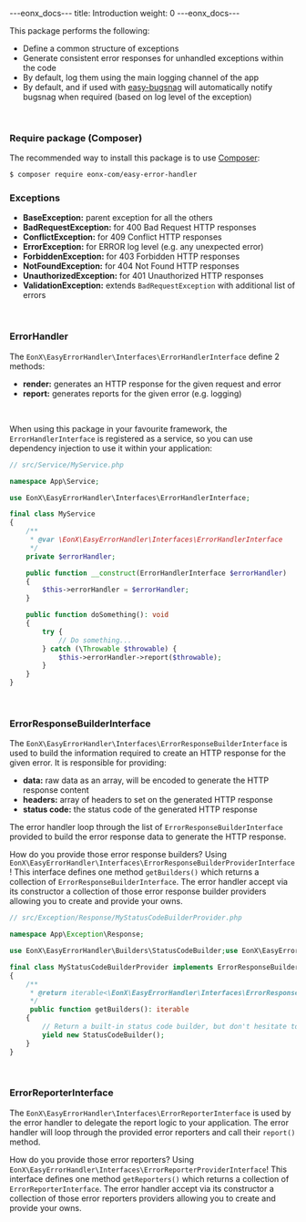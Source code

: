 ---eonx_docs---
title: Introduction
weight: 0
---eonx_docs---

This package performs the following:

- Define a common structure of exceptions
- Generate consistent error responses for unhandled exceptions within the code
- By default, log them using the main logging channel of the app
- By default, and if used with [easy-bugsnag][0] will automatically notify bugsnag when required (based on log level of the exception)

<br>

### Require package (Composer)

The recommended way to install this package is to use [Composer][1]:

```bash
$ composer require eonx-com/easy-error-handler
```

### Exceptions

- **BaseException:** parent exception for all the others
- **BadRequestException:** for 400 Bad Request HTTP responses
- **ConflictException:** for 409 Conflict HTTP responses
- **ErrorException:** for ERROR log level (e.g. any unexpected error)
- **ForbiddenException:** for 403 Forbidden HTTP responses
- **NotFoundException:** for 404 Not Found HTTP responses
- **UnauthorizedException:** for 401 Unauthorized HTTP responses
- **ValidationException:** extends `BadRequestException` with additional list of errors

<br>

### ErrorHandler

The `EonX\EasyErrorHandler\Interfaces\ErrorHandlerInterface` define 2 methods:

- **render:** generates an HTTP response for the given request and error
- **report:** generates reports for the given error (e.g. logging)

<br>

When using this package in your favourite framework, the `ErrorHandlerInterface` is registered as a service, so you can
use dependency injection to use it within your application:

```php
// src/Service/MyService.php

namespace App\Service;

use EonX\EasyErrorHandler\Interfaces\ErrorHandlerInterface;

final class MyService
{
    /**
     * @var \EonX\EasyErrorHandler\Interfaces\ErrorHandlerInterface
     */
    private $errorHandler;

    public function __construct(ErrorHandlerInterface $errorHandler)
    {
        $this->errorHandler = $errorHandler;
    }

    public function doSomething(): void
    {
        try {
            // Do something...
        } catch (\Throwable $throwable) {
            $this->errorHandler->report($throwable);
        }  
    }
}
```

<br>

### ErrorResponseBuilderInterface

The `EonX\EasyErrorHandler\Interfaces\ErrorResponseBuilderInterface` is used to build the information required to create
an HTTP response for the given error. It is responsible for providing:

- **data:** raw data as an array, will be encoded to generate the HTTP response content
- **headers:** array of headers to set on the generated HTTP response
- **status code:** the status code of the generated HTTP response

The error handler loop through the list of `ErrorResponseBuilderInterface` provided to build the error response data to 
generate the HTTP response.

How do you provide those error response builders? Using `EonX\EasyErrorHandler\Interfaces\ErrorResponseBuilderProviderInterface`!
This interface defines one method `getBuilders()` which returns a collection of `ErrorResponseBuilderInterface`. The
error handler accept via its constructor a collection of those error response builder providers allowing you to create
and provide your owns.

```php
// src/Exception/Response/MyStatusCodeBuilderProvider.php

namespace App\Exception\Response;

use EonX\EasyErrorHandler\Builders\StatusCodeBuilder;use EonX\EasyErrorHandler\Interfaces\ErrorResponseBuilderProviderInterface;

final class MyStatusCodeBuilderProvider implements ErrorResponseBuilderProviderInterface
{
    /**
     * @return iterable<\EonX\EasyErrorHandler\Interfaces\ErrorResponseBuilderProviderInterface>
     */
     public function getBuilders(): iterable
    {
        // Return a built-in status code builder, but don't hesitate to create your own!
        yield new StatusCodeBuilder();
    }
}
```

<br>

### ErrorReporterInterface

The `EonX\EasyErrorHandler\Interfaces\ErrorReporterInterface` is used by the error handler to delegate the report logic
to your application. The error handler will loop through the provided error reporters and call their `report()` method.

How do you provide those error reporters? Using `EonX\EasyErrorHandler\Interfaces\ErrorReporterProviderInterface`!
This interface defines one method `getReporters()` which returns a collection of `ErrorReporterInterface`. The
error handler accept via its constructor a collection of those error reporters providers allowing you to create
and provide your owns.

<br>

[0]: https://packages.eonx.com/projects/eonx-com/easy-bugsnag/
[1]: https://getcomposer.org/

